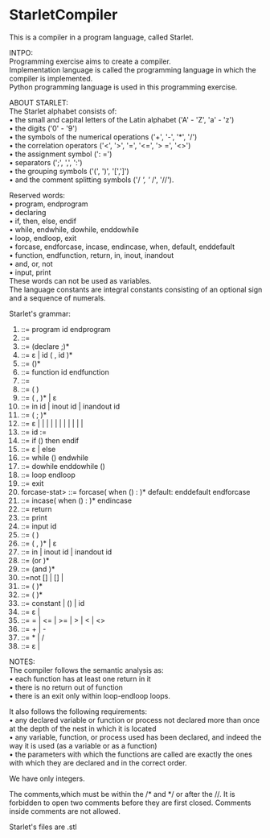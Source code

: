 # StarletCompiler
This is a compiler in a program language, called Starlet.

ΙΝΤΡΟ:  
Programming exercise aims to create a compiler.  
Implementation language is called the programming language in which the compiler is implemented.  
Python programming language is used in this programming exercise.  

ABOUT STARLET:  
The Starlet alphabet consists of:  
• the small and capital letters of the Latin alphabet ('A' - 'Z', 'a' - 'z')  
• the digits ('0' - '9')  
• the symbols of the numerical operations ('+', '-', '*', '/')  
• the correlation operators ('<', '>', '=', '<=', '> =', '<>')  
• the assignment symbol (': =')  
• separators (';', ',', ':')  
• the grouping symbols ('(', ')', '[',']')  
• and the comment splitting symbols ('/ *', '* /', '//').

Reserved words:    
• program, endprogram  
• declaring   
• if, then, else, endif   
• while, endwhile, dowhile, enddowhile  
• loop, endloop, exit  
• forcase, endforcase, incase, endincase, when, default, enddefault  
• function, endfunction, return, in, inout, inandout  
• and, or, not  
• input, print  
These words can not be used as variables.  
The language constants are integral constants consisting of an optional sign and a sequence of numerals.  

Starlet's grammar:
1.	<program> ::= program id <block> endprogram
2.	<block> ::= <declarations> <subprograms> <statements>
3.	<declarations> ::= (declare <varlist>;)*
4.	<varlist> ::= ε | id ( , id )*
5.	<subprograms> ::= (<subprogram>)*
6.	<subprogram> ::= function id <funcbody> endfunction
7.	<funcbody> ::= <formalpars> <block>
8.	<formalpars> ::= ( <formalparlist> )
9.	<formalparlist> ::= <formalparitem> ( , <formalparitem> )* | ε
10.	<formalparitem> ::= in id | inout id | inandout id
11.	<statements> ::= <statement> ( ; <statement> )*
12.	<statement> ::= ε |<assignment-stat> |<if-stat> |<while-stat> |<do-while-stat> |<loop-stat> |<exit-stat> |<forcase-stat> |<incase-stat> |<return-stat> |<input-stat> |<print-stat>
13.	<assignment-stat> ::= id := <expression>
14.	<if-stat> ::= if (<condition>) then <statements> <elsepart> endif
15.	<elsepart> ::= ε | else <statements>
16.	<while-stat> ::= while (<condition>) <statements> endwhile
17.	<do-while-stat> ::= dowhile <statements> enddowhile (<condition>)
18.	<loop-stat> ::= loop <statements> endloop
19.	<exit-stat> ::= exit
20.	forcase-stat> ::= forcase( when (<condition>) : <statements> )* default: <statements> enddefault endforcase
21.	<incase-stat> ::= incase( when (<condition>) : <statements> )* endincase
22.	<return-stat> ::= return <expression>
23.	<print-stat> ::= print <expression>
24.	<input-stat> ::= input id
25.	<actualpars> ::= ( <actualparlist> )
26.	<actualparlist> ::= <actualparitem> ( , <actualparitem> )* | ε
27.	<actualparitem> ::= in <expression> | inout id | inandout id
28.	<condition> ::= <boolterm> (or <boolterm>)*
29.	<boolterm> ::= <boolfactor> (and <boolfactor>)*
30.	<boolfactor> ::=not [<condition>] | [<condition>] | <expression> <relational-oper> <expression>
31.	<expression> ::= <optional-sign> <term> ( <add-oper> <term>)*
32.	<term> ::= <factor> (<mul-oper> <factor>)*
33.	<factor> ::= constant | (<expression>) | id <idtail>
34.	<idtail> ::= ε | <actualpars>
35.	<relational-oper> ::= = | <= | >= | > | < | <>
36.	<add-oper> ::= + | -
37.	<mul-oper> ::= * | /
38.	<optional-sign> ::= ε | <add-oper>


NOTES:  
The compiler follows the semantic analysis as:  
• each function has at least one return in it  
• there is no return out of function  
• there is an exit only within loop-endloop loops.  

It also follows the following requirements:  
• any declared variable or function or process not declared more than once at the depth of the nest in which it is located  
• any variable, function, or process used has been declared, and indeed the way it is used (as a variable or as a function)  
• the parameters with which the functions are called are exactly the ones with which they are declared and in the correct order.  

We have only integers.

The comments,which must be within the /* and */ or after the //.
It is forbidden to open two comments before they are first closed. 
Comments inside comments are not allowed.

Starlet's files are .stl
